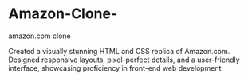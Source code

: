 # Amazon-Clone-
amazon.com clone

Created a visually stunning HTML and CSS replica of Amazon.com. Designed responsive layouts, pixel-perfect details, and a user-friendly
interface, showcasing proficiency in front-end web development
